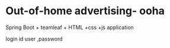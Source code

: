 # Out-of-home advertising- ooha

Spring Boot + teamleaf + HTML +css +js application 

login id user ,password